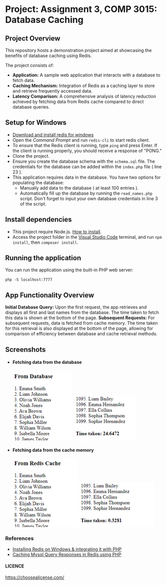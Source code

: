 # Project: Assignment 3, COMP 3015: Database Caching

<h2>Project Overview</h2>

This repository hosts a demonstration project aimed at showcasing the benefits of database caching using Redis.

The project consists of:

- **Application:** A sample web application that interacts with a database to fetch data.
- **Caching Mechanism:** Integration of Redis as a caching layer to store and retrieve frequently accessed data.
- **Latency Comparison:** A comprehensive analysis of latency reduction achieved by fetching data from Redis cache compared to direct database queries.

## Setup for Windows

- [Download and install redis for windows](https://github.com/microsoftarchive/redis/releases/tag/win-3.2.100)
- Open the _Command Prompt_ and run `redis-cli` to start redis client.
- To ensure that the Redis client is running, type `ping` and press Enter. If the client is running properly, you should receive a response of "PONG."
- Clone the project.
- Ensure you create the database schema with the `schema.sql` file. The credentials for the database can be added within the `index.php` file ( line 23 ).
- This application requires data in the database. You have two options for populating the database:
  - Manually add data to the database ( at least 100 entries ).
  - Automatically fill up the database by running the `read_names.php` script. Don't forget to input your own database credentials in line 3 of the script.

## Install dependencies

- This project require Node.js. [How to install](https://www.knowledgehut.com/blog/web-development/install-node-js-and-npm).
- Access the project folder in the [Visual Studio Code](https://code.visualstudio.com/) terminal, and run `npm install`, then `composer install`.

## Running the application

You can run the application using the built-in PHP web server:

```
php -S localhost:7777
```

## App Functionality Overview

**Initial Database Query:** Upon the first request, the app retrieves and displays all first and last names from the database. The time taken to fetch this data is shown at the bottom of the page.
**Subsequent Requests:** For subsequent requests, data is fetched from cache memory. The time taken for this retrieval is also displayed at the bottom of the page, allowing for comparison of efficiency between database and cache retrieval methods.

## Screenshots

- #### Fetching data from the database

  ![alt text](image.png)
  ![alt text](image-1.png)

- #### Fetching data from the cache memory
  ![alt text](image-2.png)
  ![alt text](image-3.png)

### References

- [Installing Redis on Windows & integrating it with PHP](https://www.youtube.com/watch?v=ioCaSHNhIJA)
- [Caching Mysql Query Responses in Redis using PHP](https://www.youtube.com/watch?v=YLqd7cQxap8)

#### LICENCE

https://choosealicense.com/
